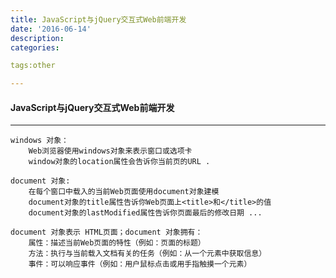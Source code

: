 ```yaml
---
title: JavaScript与jQuery交互式Web前端开发
date: '2016-06-14'
description:
categories:

tags:other

---
```


>

#### JavaScript与jQuery交互式Web前端开发

>

---

>

    windows 对象：
        Web浏览器使用windows对象来表示窗口或选项卡
        window对象的location属性会告诉你当前页的URL .

>

	document 对象:
        在每个窗口中载入的当前Web页面使用document对象建模
		document对象的title属性告诉你Web页面上<title>和</title>的值
        document对象的lastModified属性告诉你页面最后的修改日期 ...

	document 对象表示 HTML页面；document 对象拥有：
		属性：描述当前Web页面的特性（例如：页面的标题）
		方法：执行与当前载入文档有关的任务（例如：从一个元素中获取信息）
        事件：可以响应事件（例如：用户鼠标点击或用手指触摸一个元素）

>



>
